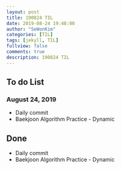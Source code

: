 ```yaml
---
layout: post
title: 190824 TIL
date: 2019-08-24 19:48:00
author: "SeWonKim"
categories: [TIL]
tags: [jekyll, TIL]
fullview: false
comments: true
description: 190824 TIL
---
```


## To do List

### August 24, 2019

- Daily commit
- Baekjoon Algorithm Practice - Dynamic

## Done

- Daily commit
- Baekjoon Algorithm Practice - Dynamic
